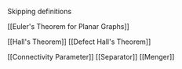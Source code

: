 Skipping definitions

[[Euler's Theorem for Planar Graphs]]

[[Hall's Theorem]]
[[Defect Hall's Theorem]]

[[Connectivity Parameter]]
[[Separator]]
[[Menger]]
